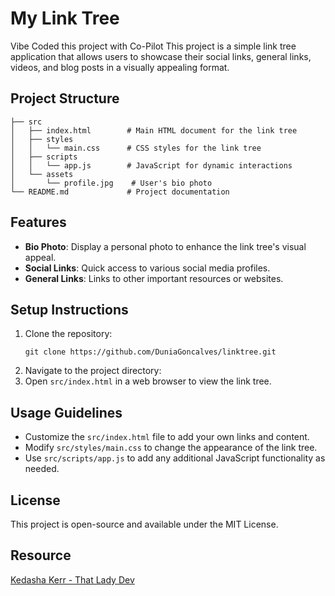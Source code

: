 # My Link Tree
Vibe Coded this project with Co-Pilot
This project is a simple link tree application that allows users to showcase their social links, general links, videos, and blog posts in a visually appealing format. 

## Project Structure

```
├── src
│   ├── index.html        # Main HTML document for the link tree
│   ├── styles
│   │   └── main.css      # CSS styles for the link tree
│   ├── scripts
│   │   └── app.js        # JavaScript for dynamic interactions
│   └── assets
│       └── profile.jpg    # User's bio photo
└── README.md             # Project documentation
```

## Features

- **Bio Photo**: Display a personal photo to enhance the link tree's visual appeal.
- **Social Links**: Quick access to various social media profiles.
- **General Links**: Links to other important resources or websites.
<!-- - **Videos**: Section to showcase video content.
- **Blog Posts**: Links to recent blog posts or articles. -->

## Setup Instructions

1. Clone the repository:
   ```
   git clone https://github.com/DuniaGoncalves/linktree.git
   ```
2. Navigate to the project directory:
3. Open `src/index.html` in a web browser to view the link tree.

## Usage Guidelines

- Customize the `src/index.html` file to add your own links and content.
- Modify `src/styles/main.css` to change the appearance of the link tree.
- Use `src/scripts/app.js` to add any additional JavaScript functionality as needed.

## License

This project is open-source and available under the MIT License.

## Resource
[Kedasha Kerr - That Lady Dev](https://www.itsthatlady.dev/blog/build-your-custom-linktree/)